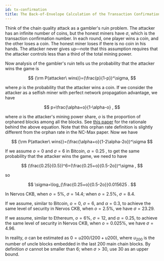 ```yaml
---
id: tx-confirmation
title: The Back-of-Envelope Calculation of the Transaction Confirmation Number
---
```


Think of the chain quality attack as a gambler's ruin problem. The attacker has an infinite number of coins, but the honest miners have $\sigma$, which is the transaction confirmation number. In each round, one player wins a coin, and the other loses a coin. The honest miner loses if there is no coin in his hands. The attacker never gives up—note that this assumption requires that the attacker controls less than a third of the total mining power.

Now analysis of the gambler's ruin tells us the probability that the attacker wins the game is

$$
{\rm P(attacker\ wins)}=(\frac{p}{1-p})^\sigma,
$$

where $p$ is the probability that the attacker wins a coin. If we consider the attacker as a selfish miner with perfect network propagation advantage, we have

$$
p=\frac{\alpha+o}{1-\alpha-o} ,
$$

where $\alpha$ is the attacker's mining power share, $o$ is the proportion of orphaned blocks among all the blocks. See [this paper](https://eprint.iacr.org/2014/765.pdf) for the rationale behind the above equation. Note that this orphan rate definition is slightly different from the orphan rate in the NC-Max paper. Now we have

$$
{\rm P(attacker\ wins)}=(\frac{\alpha+o}{1-2\alpha-2o})^\sigma
$$

If we assume $o=0$ and $\sigma=6$ in Bitcoin, $\alpha=0.25$ , to get the same probability that the attacker wins the game, we need to have

$$
(\frac{0.25}{0.5})^6=(\frac{0.25+o}{0.5-2o})^\sigma ,
$$

so

$$
\sigma=\log_{\frac{0.25+o}{0.5-2o}}0.015625 .
$$

In Nervos CKB, when $o=5\%$, $\sigma=14.4$; when $o=2.5\%$, $\sigma=8.4$.

If we assume, similar to Bitcoin, $o=0$, $\sigma=6$, and $\alpha=0.3$, to achieve the same level of security in Nervos CKB, when $o=2.5\%$,  we have $\sigma=23.29$.

If we assume, similar to Ethereum, $o=6\%$, $\sigma=12$, and $\alpha=0.25$, to achieve the same level of security in Nervos CKB, when $o=0.025\%$, we have $\sigma=4.96$.

In reality, $o$ can be estimated as $0=u{200}/(200+u{200})$, where $u_{200}$ is the number of uncle blocks embedded in the last 200 main chain blocks. By definition $\sigma$ cannot be smaller than 6; when $\sigma>30$, use 30 as an upper bound.
